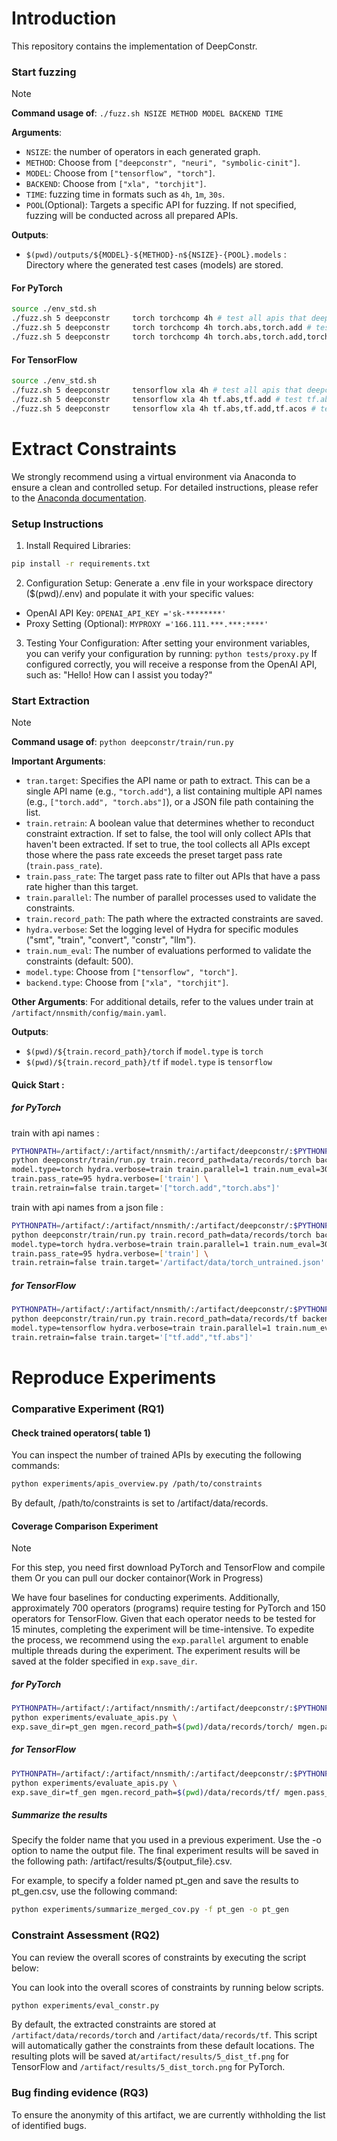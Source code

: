 # Introduction

This repository contains the implementation of DeepConstr.

### Start fuzzing

> [!NOTE]
>
> **Command usage of**: `./fuzz.sh NSIZE METHOD MODEL BACKEND TIME`
>
> **Arguments**:
> - `NSIZE`: the number of operators in each generated graph.
> - `METHOD`: Choose from `["deepconstr", "neuri", "symbolic-cinit"]`.
> - `MODEL`: Choose from `["tensorflow", "torch"]`.
> - `BACKEND`: Choose from `["xla", "torchjit"]`.
> - `TIME`: fuzzing time in formats such as `4h`, `1m`, `30s`.
> - `POOL`(Optional): Targets a specific API for fuzzing. If not specified, fuzzing will be conducted across all prepared APIs.
>
> **Outputs**:
> - `$(pwd)/outputs/${MODEL}-${METHOD}-n${NSIZE}-{POOL}.models` : Directory where the generated test cases (models) are stored.

#### For PyTorch

>
```bash
source ./env_std.sh
./fuzz.sh 5 deepconstr     torch torchcomp 4h # test all apis that deepconstr supports
./fuzz.sh 5 deepconstr     torch torchcomp 4h torch.abs,torch.add # test torch.abs, and torch.add
./fuzz.sh 5 deepconstr     torch torchcomp 4h torch.abs,torch.add,torch.acos # test torch.abs, torch.add, and torch.acos
```

#### For TensorFlow

>
```bash
source ./env_std.sh
./fuzz.sh 5 deepconstr     tensorflow xla 4h # test all apis that deepconstr supports
./fuzz.sh 5 deepconstr     tensorflow xla 4h tf.abs,tf.add # test tf.abs, tf.add
./fuzz.sh 5 deepconstr     tensorflow xla 4h tf.abs,tf.add,tf.acos # test tf.abs, tf.add, tf.acos
```

# Extract Constraints

We strongly recommend using a virtual environment via Anaconda to ensure a clean and controlled setup. For detailed instructions, please refer to the [Anaconda documentation](https://docs.anaconda.com/free/anaconda/install/windows/).

### Setup Instructions

1. Install Required Libraries:
```bash 
pip install -r requirements.txt
```
2. Configuration Setup:
Generate a .env file in your workspace directory ($(pwd)/.env) and populate it with your specific values:
- OpenAI API Key:
```OPENAI_API_KEY ='sk-********'```
- Proxy Setting (Optional):
```MYPROXY ='166.111.***.***:****'```
3. Testing Your Configuration:
After setting your environment variables, you can verify your configuration by running:
```python tests/proxy.py```
If configured correctly, you will receive a response from the OpenAI API, such as: "Hello! How can I assist you today?"

### Start Extraction
> [!NOTE]
>
> **Command usage of**: `python deepconstr/train/run.py`
>
> **Important Arguments**:
> - `tran.target`: Specifies the API name or path to extract. This can be a single API name (e.g., `"torch.add"`), a list containing multiple API names (e.g., `["torch.add", "torch.abs"]`), or a JSON file path containing the list.
> - `train.retrain`: A boolean value that determines whether to reconduct constraint extraction. If set to false, the tool will only collect APIs that haven't been extracted. If set to true, the tool collects all APIs except those where the pass rate exceeds the preset target pass rate (`train.pass_rate`).
> - `train.pass_rate`: The target pass rate to filter out APIs that have a pass rate higher than this target.
> - `train.parallel`: The number of parallel processes used to validate the constraints.
> - `train.record_path`: The path where the extracted constraints are saved.
> - `hydra.verbose`: Set the logging level of Hydra for specific modules ("smt", "train", "convert", "constr", "llm").
> - `train.num_eval`: The number of evaluations performed to validate the constraints (default: 500).
> - `model.type`: Choose from `["tensorflow", "torch"]`.
> - `backend.type`: Choose from `["xla", "torchjit"]`.
>
> **Other Arguments**:
> For additional details, refer to the values under train at `/artifact/nnsmith/config/main.yaml`.
>
> **Outputs**:
> - `$(pwd)/${train.record_path}/torch` if `model.type` is `torch`
> - `$(pwd)/${train.record_path}/tf` if `model.type` is `tensorflow`


#### Quick Start :

##### for PyTorch 
train with api names : 
```bash
PYTHONPATH=/artifact/:/artifact/nnsmith/:/artifact/deepconstr/:$PYTHONPATH \
python deepconstr/train/run.py train.record_path=data/records/torch backend.type=torchcomp \
model.type=torch hydra.verbose=train train.parallel=1 train.num_eval=300 \
train.pass_rate=95 hydra.verbose=['train'] \
train.retrain=false train.target='["torch.add","torch.abs"]'
```
train with api names from a json file : 
```bash
PYTHONPATH=/artifact/:/artifact/nnsmith/:/artifact/deepconstr/:$PYTHONPATH \
python deepconstr/train/run.py train.record_path=data/records/torch backend.type=torchcomp \
model.type=torch hydra.verbose=train train.parallel=1 train.num_eval=300 \
train.pass_rate=95 hydra.verbose=['train'] \
train.retrain=false train.target='/artifact/data/torch_untrained.json'
```

##### for TensorFlow 
```bash
PYTHONPATH=/artifact/:/artifact/nnsmith/:/artifact/deepconstr/:$PYTHONPATH \
python deepconstr/train/run.py train.record_path=data/records/tf backend.type=xla \
model.type=tensorflow hydra.verbose=train train.parallel=1 train.num_eval=300 train.pass_rate=95 hydra.verbose=['train'] \
train.retrain=false train.target='["tf.add","tf.abs"]'
```

# Reproduce Experiments

### Comparative Experiment (RQ1) 

#### Check trained operators( table 1)

You can inspect the number of trained APIs by executing the following commands:
```bash 
python experiments/apis_overview.py /path/to/constraints
```
By default, /path/to/constraints is set to /artifact/data/records.

#### Coverage Comparison Experiment
> [!NOTE]
> For this step, you need first download PyTorch and TensorFlow and compile them 
> Or you can pull our docker containor(Work in Progress)

We have four baselines for conducting experiments. Additionally, approximately 700 operators (programs) require testing for PyTorch and 150 operators for TensorFlow. Given that each operator needs to be tested for 15 minutes, completing the experiment will be time-intensive. To expedite the process, we recommend using the `exp.parallel` argument to enable multiple threads during the experiment.
The experiment results will be saved at the folder specified in `exp.save_dir`.

##### for PyTorch 

<!-- First, change the environment to the conda environment created for this project.
```bash
conda activate cov
``` -->

```bash
PYTHONPATH=/artifact/:/artifact/nnsmith/:/artifact/deepconstr/:$PYTHONPATH \
python experiments/evaluate_apis.py \
exp.save_dir=pt_gen mgen.record_path=$(pwd)/data/records/torch/ mgen.pass_rate=0.05 model.type=torch backend.type=torchjit fuzz.time=15m exp.parallel=16 mgen.noise=0.8 exp.targets=/artifact/data/torch_dc_neuri.json exp.baselines=['deepconstr', 'neuri', 'symbolic-cinit', 'deepconstr_2']
```

##### for TensorFlow 

<!-- First, change the environment to the conda environment created for this project.
```bash
conda activate cov
``` -->

```bash
PYTHONPATH=/artifact/:/artifact/nnsmith/:/artifact/deepconstr/:$PYTHONPATH \
python experiments/evaluate_apis.py \
exp.save_dir=tf_gen mgen.record_path=$(pwd)/data/records/tf/ mgen.pass_rate=0.05 model.type=tensorflow backend.type=xla fuzz.time=15m exp.parallel=16 mgen.noise=0.8 exp.targets=/artifact/data/tf_dc_neuri.json exp.baselines=['deepconstr', 'neuri', 'symbolic-cinit', 'deepconstr_2']
```

##### Summarize the results

Specify the folder name that you used in a previous experiment. Use the -o option to name the output file. The final experiment results will be saved in the following path: /artifact/results/${output_file}.csv.

For example, to specify a folder named pt_gen and save the results to pt_gen.csv, use the following command:
```bash
python experiments/summarize_merged_cov.py -f pt_gen -o pt_gen
```

### Constraint Assessment (RQ2) 

You can review the overall scores of constraints by executing the script below:


You can look into the overall scores of constraints by running below scripts.
```bash
python experiments/eval_constr.py
```
By default, the extracted constraints are stored at `/artifact/data/records/torch` and `/artifact/data/records/tf`. This script will automatically gather the constraints from these default locations. The resulting plots will be saved at`/artifact/results/5_dist_tf.png` for TensorFlow and `/artifact/results/5_dist_torch.png` for PyTorch.

### Bug finding evidence (RQ3)

To ensure the anonymity of this artifact, we are currently withholding the list of identified bugs.